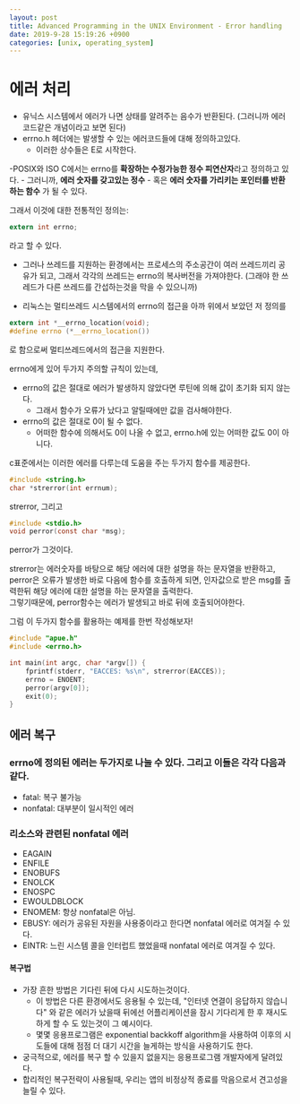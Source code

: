 ```yaml
---
layout: post
title: Advanced Programming in the UNIX Environment - Error handling
date: 2019-9-28 15:19:26 +0900
categories: [unix, operating_system]
---
```


# 에러 처리
- 유닉스 시스템에서 에러가 나면 상태를 알려주는 음수가 반환된다. (그러니까 에러코드같은 개념이라고 보면 된다)
- errno.h 헤더에는 발생할 수 있는 에러코드들에 대해 정의하고있다.
	- 이러한 상수들은 E로 시작한다.

-POSIX와 ISO C에서는 errno를 **확장하는 수정가능한 정수 피연산자**라고 정의하고 있다.
	- 그러니까, **에러 숫자를 갖고있는 정수**
	- 혹은 **에러 숫자를 가리키는 포인터를 반환하는 함수**
가 될 수 있다.

그래서 이것에 대한 전통적인 정의는:
```c
extern int errno;
```
라고 할 수 있다.

- 그러나 쓰레드를 지원하는 환경에서는 프로세스의 주소공간이 여러 쓰레드끼리 공유가 되고, 그래서 각각의 쓰레드는 errno의 복사버전을 가져야한다. (그래야 한 쓰레드가 다른 쓰레드를 간섭하는것을 막을 수 있으니까)

- 리눅스는 멀티쓰레드 시스템에서의 errno의 접근을 아까 위에서 보았던 저 정의를
```c
extern int *__errno_location(void);
#define errno (*__errno_location())
```
로 함으로써 멀티쓰레드에서의 접근을 지원한다.

errno에게 있어 두가지 주의할 규칙이 있는데,

- errno의 값은 절대로 에러가 발생하지 않았다면 루틴에 의해 값이 초기화 되지 않는다.
	- 그래서 함수가 오류가 났다고 알릴때에만 값을 검사해야한다.
- errno의 값은 절대로 0이 될 수 없다.
	- 어떠한 함수에 의해서도 0이 나올 수 없고, errno.h에 있는 어떠한 값도 0이 아니다.

c표준에서는 이러한 에러를 다루는데 도움을 주는 두가지 함수를 제공한다.
```c
#include <string.h>
char *strerror(int errnum);
```
strerror, 그리고
```c
#include <stdio.h>
void perror(const char *msg);
```
perror가 그것이다.

strerror는 에러숫자를 바탕으로 해당 에러에 대한 설명을 하는 문자열을 반환하고, perror은 오류가 발생한 바로 다음에 함수를 호출하게 되면, 인자값으로 받은 msg를 출력한뒤 해당 에러에 대한 설명을 하는 문자열을 출력한다.  
그렇기때문에, perror함수는 에러가 발생되고 바로 뒤에 호출되어야한다.

그럼 이 두가지 함수를 활용하는 예제를 한번 작성해보자!
```c
#include "apue.h"
#include <errno.h>

int main(int argc, char *argv[]) {
	fprintf(stderr, "EACCES: %s\n", strerror(EACCES));
	errno = ENOENT;
	perror(argv[0]);
	exit(0);
}
```

## 에러 복구
### errno에 정의된 에러는 두가지로 나눌 수 있다. 그리고 이들은 각각 다음과같다.
- fatal: 복구 불가능
- nonfatal: 대부분이 일시적인 에러

### 리소스와 관련된 nonfatal 에러
- EAGAIN
- ENFILE
- ENOBUFS
- ENOLCK
- ENOSPC
- EWOULDBLOCK
- ENOMEM: 항상 nonfatal은 아님.
- EBUSY: 에러가 공유된 자원을 사용중이라고 한다면 nonfatal 에러로 여겨질 수 있다.
- EINTR: 느린 시스템 콜을 인터럽트 했었을때 nonfatal 에러로 여겨질 수 있다.

#### 복구법
- 가장 흔한 방법은 기다린 뒤에 다시 시도하는것이다.
	- 이 방법은 다른 환경에서도 응용될 수 있는데, "인터넷 연결이 응답하지 않습니다" 와 같은 에러가 났을때 뒤에선 어플리케이션을 잠시 기다리게 한 후 재시도하게 할 수 도 있는것이 그 예시이다.
	- 몇몇 응용프로그램은 exponential backkoff algorithm을 사용하여 이후의 시도들에 대해 점점 더 대기 시간을 늘게하는 방식을 사용하기도 한다.
- 궁극적으로, 에러를 복구 할 수 있을지 없을지는 응용프로그램 개발자에게 달려있다.
- 합리적인 복구전략이 사용될때, 우리는 앱의 비정상적 종료를 막음으로서 견고성을 늘릴 수 있다.